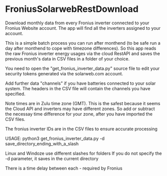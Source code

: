 # FroniusSolarwebRestDownload
Download monthly data from every Fronius inverter connected to your Fronius Website account.
The app will find all the inverters assigned to your account.

This is a simple batch process you can run after monthend (to be safe run a day after monthend to cope with timezone differences).
So this app reads the raw Fronius inverter energy usages via the cloud RestAPI and saves the previous month's data in CSV files in a folder of your choice.

You need to open the "get_fronius_inverter_data.py" source file to edit your security tokens generated via the solarweb.com account.

Add further data "channels" if you have batteries connected to your solar system.
The headers in the CSV file will contain the channels you have specified.

Note times are in Zulu time zone (GMT). This is the safest because it seems the Cloud API and inverters may have different zones.
So add or subtract the necessay time difference for your zone, after you have imported the CSV files.

The fronius inverter IDs are in the CSV files to ensure accurate processing 

 USAGE:
 python3 get_fronius_inverter_data.py -d save_directory_ending_with_a_slash  
 
 Linux and Windoze use different slashes for folders
 If you do not specify the -d parameter, it saves in the current directory
 
 There is a time delay between each - required by Fronius
  
 
